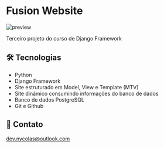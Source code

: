 # Fusion Website

![preview](https://github.com/devnycolas/fusion/assets/143043571/a9161400-6f16-4216-9574-cd2a99663941)

Terceiro projeto do curso de Django Framework


## 🛠 Tecnologias

- Python
- Django Framework
- Site estruturado em Model, View e Template (MTV)
- Site dinâmico consumindo informações do banco de dados
- Banco de dados PostgreSQL
- Git e Github

## 💛 Contato

dev.nycolas@outlook.com
